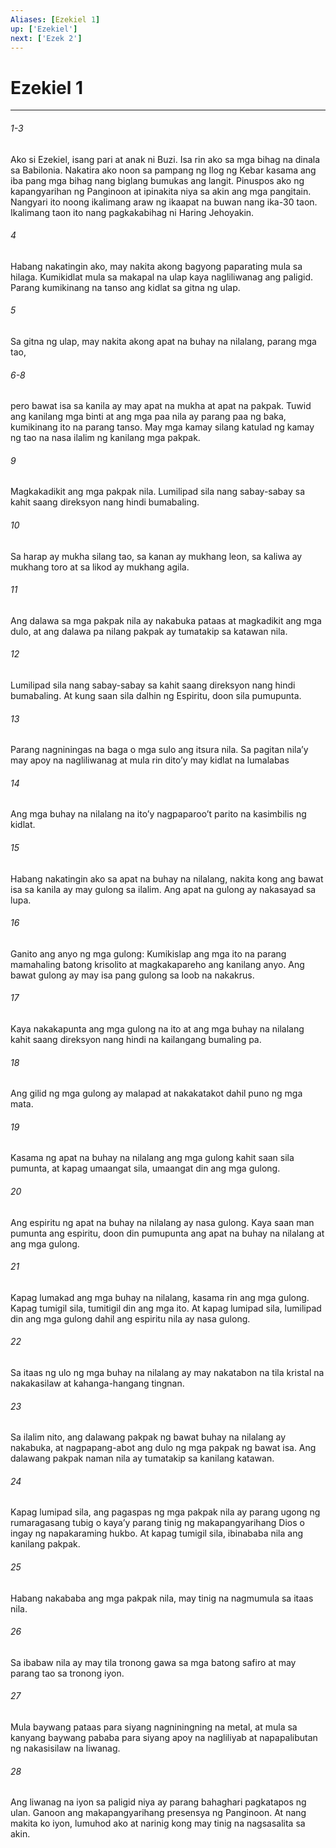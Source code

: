 ```yaml
---
Aliases: [Ezekiel 1]
up: ['Ezekiel']
next: ['Ezek 2']
---
```

# Ezekiel 1

***
###### 1-3
Ako si Ezekiel, isang pari at anak ni Buzi. Isa rin ako sa mga bihag na dinala sa Babilonia. Nakatira ako noon sa pampang ng Ilog ng Kebar kasama ang iba pang mga bihag nang biglang bumukas ang langit. Pinuspos ako ng kapangyarihan ng Panginoon at ipinakita niya sa akin ang mga pangitain. Nangyari ito noong ikalimang araw ng ikaapat na buwan nang ika-30 taon. Ikalimang taon ito nang pagkakabihag ni Haring Jehoyakin. 

###### 4
Habang nakatingin ako, may nakita akong bagyong paparating mula sa hilaga. Kumikidlat mula sa makapal na ulap kaya nagliliwanag ang paligid. Parang kumikinang na tanso ang kidlat sa gitna ng ulap. 

###### 5
Sa gitna ng ulap, may nakita akong apat na buhay na nilalang, parang mga tao, 

###### 6-8
pero bawat isa sa kanila ay may apat na mukha at apat na pakpak. Tuwid ang kanilang mga binti at ang mga paa nila ay parang paa ng baka, kumikinang ito na parang tanso. May mga kamay silang katulad ng kamay ng tao na nasa ilalim ng kanilang mga pakpak. 

###### 9
Magkakadikit ang mga pakpak nila. Lumilipad sila nang sabay-sabay sa kahit saang direksyon nang hindi bumabaling. 

###### 10
Sa harap ay mukha silang tao, sa kanan ay mukhang leon, sa kaliwa ay mukhang toro at sa likod ay mukhang agila. 

###### 11
Ang dalawa sa mga pakpak nila ay nakabuka pataas at magkadikit ang mga dulo, at ang dalawa pa nilang pakpak ay tumatakip sa katawan nila. 

###### 12
Lumilipad sila nang sabay-sabay sa kahit saang direksyon nang hindi bumabaling. At kung saan sila dalhin ng Espiritu, doon sila pumupunta. 

###### 13
Parang nagniningas na baga o mga sulo ang itsura nila. Sa pagitan nilaʼy may apoy na nagliliwanag at mula rin ditoʼy may kidlat na lumalabas 

###### 14
Ang mga buhay na nilalang na itoʼy nagpaparooʼt parito na kasimbilis ng kidlat. 

###### 15
Habang nakatingin ako sa apat na buhay na nilalang, nakita kong ang bawat isa sa kanila ay may gulong sa ilalim. Ang apat na gulong ay nakasayad sa lupa. 

###### 16
Ganito ang anyo ng mga gulong: Kumikislap ang mga ito na parang mamahaling batong krisolito at magkakapareho ang kanilang anyo. Ang bawat gulong ay may isa pang gulong sa loob na nakakrus. 

###### 17
Kaya nakakapunta ang mga gulong na ito at ang mga buhay na nilalang kahit saang direksyon nang hindi na kailangang bumaling pa. 

###### 18
Ang gilid ng mga gulong ay malapad at nakakatakot dahil puno ng mga mata. 

###### 19
Kasama ng apat na buhay na nilalang ang mga gulong kahit saan sila pumunta, at kapag umaangat sila, umaangat din ang mga gulong. 

###### 20
Ang espiritu ng apat na buhay na nilalang ay nasa gulong. Kaya saan man pumunta ang espiritu, doon din pumupunta ang apat na buhay na nilalang at ang mga gulong. 

###### 21
Kapag lumakad ang mga buhay na nilalang, kasama rin ang mga gulong. Kapag tumigil sila, tumitigil din ang mga ito. At kapag lumipad sila, lumilipad din ang mga gulong dahil ang espiritu nila ay nasa gulong. 

###### 22
Sa itaas ng ulo ng mga buhay na nilalang ay may nakatabon na tila kristal na nakakasilaw at kahanga-hangang tingnan. 

###### 23
Sa ilalim nito, ang dalawang pakpak ng bawat buhay na nilalang ay nakabuka, at nagpapang-abot ang dulo ng mga pakpak ng bawat isa. Ang dalawang pakpak naman nila ay tumatakip sa kanilang katawan. 

###### 24
Kapag lumipad sila, ang pagaspas ng mga pakpak nila ay parang ugong ng rumaragasang tubig o kayaʼy parang tinig ng makapangyarihang Dios o ingay ng napakaraming hukbo. At kapag tumigil sila, ibinababa nila ang kanilang pakpak. 

###### 25
Habang nakababa ang mga pakpak nila, may tinig na nagmumula sa itaas nila. 

###### 26
Sa ibabaw nila ay may tila tronong gawa sa mga batong safiro at may parang tao sa tronong iyon. 

###### 27
Mula baywang pataas para siyang nagniningning na metal, at mula sa kanyang baywang pababa para siyang apoy na nagliliyab at napapalibutan ng nakasisilaw na liwanag. 

###### 28
Ang liwanag na iyon sa paligid niya ay parang bahaghari pagkatapos ng ulan. Ganoon ang makapangyarihang presensya ng Panginoon. At nang makita ko iyon, lumuhod ako at narinig kong may tinig na nagsasalita sa akin.
